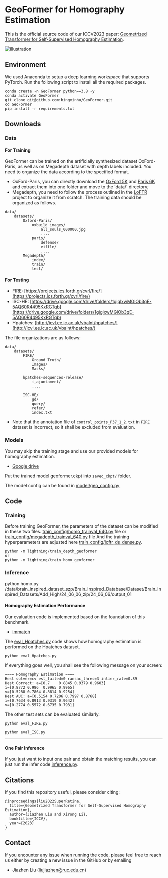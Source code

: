 # GeoFormer for Homography Estimation

[//]: # ([![PWC]&#40;https://img.shields.io/endpoint.svg?url=https://paperswithcode.com/badge/semi-supervised-keypoint-detector-and/image-registration-on-fire&#41;]&#40;https://paperswithcode.com/sota/image-registration-on-fire?p=semi-supervised-keypoint-detector-and&#41;)

This is the official source code of our ICCV2023 paper: [Geometrized Transformer for Self-Supervised Homography Estimation](https://openaccess.thecvf.com/content/ICCV2023/html/Liu_Geometrized_Transformer_for_Self-Supervised_Homography_Estimation_ICCV_2023_paper.html).

![illustration](./image/fig-model.jpg)

## Environment
We used Anaconda to setup a deep learning workspace that supports PyTorch. Run the following script to install all the required packages.

``` conda
conda create -n GeoFormer python==3.8 -y
conda activate GeoFormer
git clone git@github.com:bingxinhu/GeoFormer.git
cd GeoFormer
pip install -r requirements.txt
```

## Downloads

### Data
#### For Training
GeoFormer can be trained on the artificially synthesized dataset OxFord-Paris, as well as on Megadepth dataset with depth labels included. 
You need to organize the data according to the specified format.
+ OxFord-Paris, you can directly download the [OxFord 5K](https://www.robots.ox.ac.uk/~vgg/data/oxbuildings/oxbuild_images.tgz) and [Paris 6K](http://www.robots.ox.ac.uk/~vgg/data/parisbuildings/paris_1.tgz) and extract them into one folder and move to the 'data/' directory;
+ Megadepth, you need to follow the process outlined in the [LoFTR](https://github.com/zju3dv/LoFTR/blob/master/docs/TRAINING.md) project  to organize it from scratch.
The training data should be organized as follows.
```
data/
    datasets/
        Oxford-Paris/
            oxbuild_images/ 
                all_souls_000000.jpg
                ....
            paris/
                defense/
                eiffle/
                ....  
        Megadepth/
            index/
            train/
            test/

```
#### For Testing

+ FIRE: [https://projects.ics.forth.gr/cvrl/fire/](https://projects.ics.forth.gr/cvrl/fire/)
+ ISC-HE: [https://drive.google.com/drive/folders/1giglxwMGlOb3qE-5AQ60R4495KxRGTqb](https://drive.google.com/drive/folders/1giglxwMGlOb3qE-5AQ60R4495KxRGTqb)
+ Hpatches: [http://icvl.ee.ic.ac.uk/vbalnt/hpatches/](http://icvl.ee.ic.ac.uk/vbalnt/hpatches/)

The file organizations are as follows:

```
data/
    datasets/
        FIRE/
            Ground Truth/
            Images/
            Masks/
        
        hpatches-sequences-release/
            i_ajuntament/
            ....
            
        ISC-HE/
            gd/
            query/
            refer/
            index.txt
```
+ Note that the annotation file of `control_points_P37_1_2.txt` in `FIRE` dataset is incorrect, so it shall be excluded from evaluation.


### Models

You may skip the training stage and use our provided models for homography estimation.
+ [Google drive](https://drive.google.com/drive/folders/1giglxwMGlOb3qE-5AQ60R4495KxRGTqb)

Put the trained model geoformer.ckpt into `saved_ckpt/` folder.

The model config can be found in [model/geo_config.py](model/geo_config.py)

## Code

### Training 

Before training GeoFormer,
the parameters of the dataset can be modified in these two files. [train_config/homo_trainval_640.py](train_config/homo_trainval_640.py) file or [train_config/megadepth_trainval_640.py](train_config/megadepth_trainval_640.py) file 
And the training hyperparameters are adjusted here [train_config/loftr_ds_dense.py](train_config/loftr_ds_dense.py).


```
python -m lightning/train_depth_geoformer
or
python -m lightning/train_homo_geoformer
```

### Inference
python homo.py /data/brain_inspired_dataset_szp/Brain_Inspired_Database/Dataset/Brain_Inspired_Datasets/Add_High/24_06_06_zip/24_06_06/output_01 
#### Homography Estimation Performance

Our evaluation code is implemented based on the foundation of this benchmark.
+ [immatch](https://github.com/GrumpyZhou/image-matching-toolbox/tree/main/immatch)

The [eval_Hpatches.py](eval_Hpatches.py) code shows how homography estimation is performed on the Hpatches dataset.
```
python eval_Hpatches.py
```
If everything goes well, you shall see the following message on your screen:
```
==== Homography Estimation ====
Hest solver=cv est_failed=0 ransac_thres=3 inlier_rate=0.89
Hest Correct: a=[0.7    0.8845 0.9379 0.9603]
i=[0.8772 0.986  0.9965 0.9965]
v=[0.5288 0.7864 0.8814 0.9254]
Hest AUC: a=[0.5154 0.7206 0.7997 0.8768]
i=[0.7634 0.8913 0.9319 0.9642]
v=[0.2774 0.5572 0.6735 0.7931]
```

The other test sets can be evaluated similarly.
```
python eval_FIRE.py

python eval_ISC.py
```
---

#### One Pair Inference
If you just want to input one pair and obtain the matching results, you can just run the infer code [inference.py](inference.py).
## Citations
If you find this repository useful, please consider citing:
```
@inproceedings{liu2022SuperRetina,
  title={Geometrized Transformer for Self-Supervised Homography Estimation},
  author={Jiazhen Liu and Xirong Li},
  booktitle={ICCV},
  year={2023}
}
```

## Contact
If you encounter any issue when running the code, please feel free to reach us either by creating a new issue in the GitHub or by emailing

+ Jiazhen Liu (liujiazhen@ruc.edu.cn)

